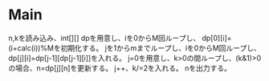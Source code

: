 # Main
n,kを読み込み、int[][] dpを用意し、iを0からM回ループし、
dp[0][i]=(i+calc(i))%Mを初期化する。
jを1からmまでループし、iを0からM回ループし、dp[j][i]=dp[j-1][dp[j-1][i]]を入れる。
j=0を用意し、k>0の間ループし、(k&1)>0の場合、n=dp[j][n]を更新する。
j++、k/=2を入れる。
nを出力する。
